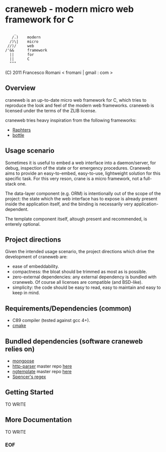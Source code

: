 
craneweb - modern micro web framework for C
===========================================

	    _ 
	   /.)    modern
	  /)\|    micro
	 //)/     web
	/'&&      framework
	  ||      for
	  ||      C
	  """
	          


(C) 2011 Francesco Romani < fromani | gmail : com >

Overview
--------

craneweb is an up-to-date micro web framework for C, which tries to reproduce
the look and feel of the modern web frameworks. craneweb is licensed under the
terms of the ZLIB license.

craneweb tries heavy inspiration from the following frameworks:

* [Raphters](https://github.com/DanielWaterworth/Raphters)
* [bottle](https://github.com/defnull/bottle)


Usage scenario
--------------

Sometimes it is useful to embed a web interface into a daemon/server, for
debug, inspection of the state or for emergency procedures.
Craneweb aims to provide an easy-to-embed, easy-to-use, lightweight solution
for this specific task.
For this very reson, crane is a micro framework, not a full-stack one.

The data-layer component (e.g. ORM) is intentionally out of the scope
of the project: the state which the web interface has to expose is already
present inside the application itself, and the binding is necessarily
very application-dependent.

The template component itself, altough present and recommended,
is enterely optional.


Project directions
------------------

Given the intended usage scenario, the project directions which drive
the development of craneweb are:

* ease of embeddability.
* compactness: the bloat should be trimmed as most as is possible.
* zero-external dependencies: any external dependency is bundled with craneweb.
  Of course all licenses are compatible (and BSD-like). 
* simplicity: the code should be easy to read, easy to maintain and
  easy to keep in mind.


Requirements/Dependencies (common)
----------------------------------

* C89 compiler (tested against gcc 4+).
* [cmake](http://www.cmake.org)


Bundled dependencies (software craneweb relies on)
------------------------------------------------

* [mongoose](http://code.google.com/p/mongoose/)
* [http-parser](https://github.om/mojaves/http-parser) master repo [here](https://github.com/ry/http-parser)
* [ngtemplate](https://github.com/mojaves/ngtemplate) master repo [here](https://github.com/breckinloggins/ngtemplate)
* [Spencer's regex](http://www.arglist.com/regex)


Getting Started
---------------

TO WRITE


More Documentation
------------------

TO WRITE

### EOF ###

